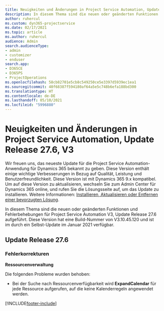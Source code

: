 ```yaml
---
title: Neuigkeiten und Änderungen in Project Service Automation, Update Release 27.6 Hotfix, V3
description: In diesem Thema sind die neuen oder geänderten Funktionen und Fehlerbehebungen für Project Service Automation Hotfix V3, Update Release 27.6 aufgeführt.
author: ruhercul
ms.custom: dyn365-projectservice
ms.date: 02/17/2021
ms.topic: article
ms.author: ruhercul
audience: Admin
search.audienceType:
- admin
- customizer
- enduser
search.app:
- D365CE
- D365PS
- ProjectOperations
ms.openlocfilehash: 58cb82701e5cb8c549250ce5e3397d5939ec1ea1
ms.sourcegitcommit: 40f68387f594180af64a5e5c748b6efa188bd300
ms.translationtype: HT
ms.contentlocale: de-DE
ms.lasthandoff: 05/10/2021
ms.locfileid: "5996880"
---
```

# <a name="whats-new-or-changed-in-project-service-automation-update-release-276-v3"></a>Neuigkeiten und Änderungen in Project Service Automation, Update Release 27.6, V3

Wir freuen uns, das neueste Update für die Project Service Automation-Anwendung für Dynamics 365 bekannt zu geben. Diese Version enthält einige wichtige Verbesserungen in Bezug auf Qualität, Leistung und Benutzerfreundlichkeit. Diese Version ist mit Dynamics 365 9.x kompatibel. Um auf diese Version zu aktualisieren, wechseln Sie zum Admin Center für Dynamics 365 online, und rufen Sie die Lösungsseite auf, um das Update zu installieren. Weitere Informationen: [Installieren, Aktualisieren oder Entfernen einer bevorzugten Lösung](/power-platform/admin/install-remove-preferred-solution).

In diesem Thema sind die neuen oder geänderten Funktionen und Fehlerbehebungen für Project Service Automation V3, Update Release 27.6 aufgeführt. Diese Version hat eine Build-Nummer von V3.10.45.120 und ist im durch ein Selbst-Update im Januar 2021 verfügbar.

## <a name="update-release-276"></a>Update Release 27.6

### <a name="bug-fixes"></a>Fehlerkorrekturen


**Ressourcenverwaltung**

Die folgenden Probleme wurden behoben:

- Bei der Suche nach Ressourcenverfügbarkeit wird **ExpandCalendar** für jede Ressource aufgerufen, auf die keine Kalenderregeln angewendet werden.


[!INCLUDE[footer-include](../includes/footer-banner.md)]